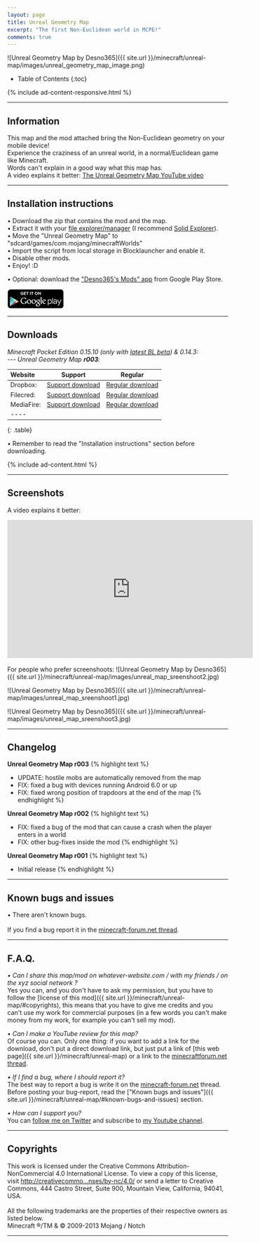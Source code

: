 ```yaml
---
layout: page
title: Unreal Geometry Map
excerpt: "The first Non-Euclidean world in MCPE!"
comments: true
---
```


![Unreal Geometry Map by Desno365]({{ site.url }}/minecraft/unreal-map/images/unreal_geometry_map_image.png)

* Table of Contents
{:toc}

{% include ad-content-responsive.html %}

---

## Information

This map and the mod attached bring the Non-Euclidean geometry on your mobile device!<br>
Experience the craziness of an unreal world, in a normal/Euclidean game like Minecraft.<br>
Words can't explain in a good way what this map has.<br>
A video explains it better: [The Unreal Geometry Map YouTube video](http://youtu.be/WwMZg0aRKIM)

---

## Installation instructions

• Download the zip that contains the mod and the map.<br>
• Extract it with your [file explorer/manager](http://play.google.com/store/search?q=file%20explorer) (I recommend [Solid Explorer](https://play.google.com/store/apps/details?id=pl.solidexplorer2)).<br>
• Move the "Unreal Geometry Map" to "sdcard/games/com.mojang/minecraftWorlds"<br>
• Import the script from local storage in Blocklauncher and enable it.<br>
• Disable other mods.<br>
• Enjoy! :D<br>

• Optional: download the ["Desno365's Mods" app](https://play.google.com/store/apps/details?id=com.desno365.mods) from Google Play Store.

<a href="https://play.google.com/store/apps/details?id=com.desno365.mods">
  <img alt="Get it on Google Play"
       src="/images/en_generic_rgb_wo_45.png" />
</a>

---

## Downloads

<i>Minecraft Pocket Edition 0.15.10 (only with [latest BL beta](http://zhuoweizhang.net/MCPELauncher/MCPELauncherApp-release-beta.apk)) & 0.14.3:</i><br>
<i> --- Unreal Geometry Map <b>r003</b>:</i>

| Website | Support | Regular |
|:--------|:-------:|:-------:|
| Dropbox:           | [Support download](http://adf.ly/1ZvI05) | [Regular download](https://www.dropbox.com/s/abcdwn8s3pyoxqx/Unreal_Geometry_r003_Desno365.zip?dl=1) |
| Filecred:          | [Support download](http://adf.ly/1XjXkF) | [Regular download](http://filecred.com/A578G56D) |
| MediaFire:         | [Support download](http://adf.ly/1XjXg9) | [Regular download](http://www.mediafire.com/download/son5aa6u7n12plw/Unreal_Geometry_r003_Desno365.zip) |
|----
{: .table}

• Remember to read the "Installation instructions" section before downloading.

{% include ad-content.html %}

---

## Screenshots

A video explains it better:

<iframe width="560" height="315" src="http://www.youtube.com/embed/WwMZg0aRKIM" frameborder="0"> </iframe>


For people who prefer screenshoots:
![Unreal Geometry Map by Desno365]({{ site.url }}/minecraft/unreal-map/images/unreal_map_sreenshoot2.jpg)

![Unreal Geometry Map by Desno365]({{ site.url }}/minecraft/unreal-map/images/unreal_map_sreenshoot1.jpg)

![Unreal Geometry Map by Desno365]({{ site.url }}/minecraft/unreal-map/images/unreal_map_sreenshoot3.jpg)

---

## Changelog

**Unreal Geometry Map r003**
{% highlight text %}
- UPDATE: hostile mobs are automatically removed from the map
- FIX: fixed a bug with devices running Android 6.0 or up
- FIX: fixed wrong position of trapdoors at the end of the map
{% endhighlight %}

**Unreal Geometry Map r002**
{% highlight text %}
- FIX: fixed a bug of the mod that can cause a crash when the player enters in a world
- FIX: other bug-fixes inside the mod
{% endhighlight %}

**Unreal Geometry Map r001**
{% highlight text %}
- Initial release
{% endhighlight %}

---

## Known bugs and issues

• There aren't known bugs.<br><br>
If you find a bug report it in the [minecraft-forum.net thread][thread].<br>

---

## F.A.Q.

*• Can I share this map/mod on whatever-website.com / with my friends / on the xyz social network ?*<br>
Yes you can, and you don't have to ask my permission, but you have to follow the [license of this mod]({{ site.url }}/minecraft/unreal-map/#copyrights), this means that you have to give me credits and you can't use my work for commercial purposes (in a few words you can't make money from my work, for example you can't sell my mod).<br>

*• Can I make a YouTube review for this map?*<br>
Of course you can. Only one thing: if you want to add a link for the download, don't put a direct download link, but just put a link of [this web page]({{ site.url }}/minecraft/unreal-map) or a link to the [minecraftforum.net thread][thread].<br>

*• If I find a bug, where I should report it?*<br>
The best way to report a bug is write it on the [minecraft-forum.net][thread] thread. Before posting your bug-report, read the ["Known bugs and issues"]({{ site.url }}/minecraft/unreal-map/#known-bugs-and-issues) section.

*• How can I support you?*<br>
You can [follow me on Twitter](https://twitter.com/desno365) and subscribe to [my Youtube channel](http://www.youtube.com/channel/UCJQL47nQnsijcaN_7pMsjCQ/videos).

---

## Copyrights

This work is licensed under the Creative Commons Attribution-NonCommercial 4.0 International License.
To view a copy of this license, visit [http://creativecommo...nses/by-nc/4.0/](http://creativecommons.org/licenses/by-nc/4.0/) or send a letter to Creative Commons, 444 Castro Street, Suite 900, Mountain View, California, 94041, USA.
<br><br>
All the following trademarks are the properties of their respective owners as listed below.<br>
Minecraft ®/TM & © 2009-2013 Mojang / Notch

---

[thread]: http://www.minecraftforum.net/forums/minecraft-pocket-edition/mcpe-maps/2389061-map-mod-unreal-geometry-map-non-euclidean-map

